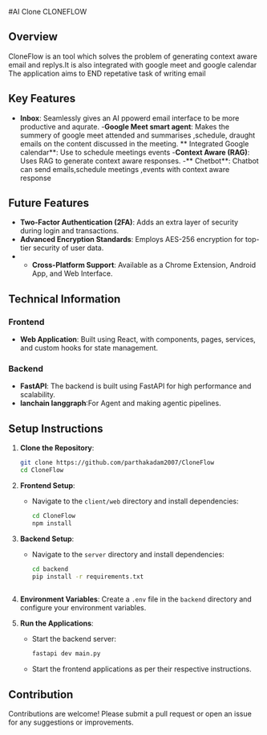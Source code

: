 #AI Clone CLONEFLOW

## Overview
CloneFlow is an tool which solves the problem of generating context aware email 
and replys.It is also integrated with google meet and google calendar
The application aims to END repetative task of writing email 

## Key Features
- **Inbox**: Seamlessly gives an AI ppowerd email interface to be more productive
  and aqurate.
  -**Google Meet smart agent**: Makes the summery of google meet attended and summarises ,schedule, draught emails on the content discussed in the meeting.
  ** Integrated Google calendar**: Use to schedule meetings events
  -**Context Aware (RAG)**: Uses RAG  to generate context aware responses.
  -** Chetbot**: Chatbot can send emails,schedule meetings ,events with context aware response
## Future Features
- **Two-Factor Authentication (2FA)**: Adds an extra layer of security during login and transactions.
- **Advanced Encryption Standards**: Employs AES-256 encryption for top-tier security of user data.
- - **Cross-Platform Support**: Available as a Chrome Extension, Android App, and Web Interface.

    
 ## Technical Information
 ### Frontend
 - **Web Application**: Built using React, with components, pages, services, and custom hooks for state management.
### Backend
- **FastAPI**: The backend is built using FastAPI for high performance and scalability.
- **lanchain langgraph**:For Agent and making agentic pipelines.
  
## Setup Instructions
1. **Clone the Repository**: 
   ```bash
   git clone https://github.com/parthakadam2007/CloneFlow
   cd CloneFlow
   ```

2. **Frontend Setup**:
   - Navigate to the `client/web` directory and install dependencies:
     ```bash
     cd CloneFlow
     npm install
     ```

3. **Backend Setup**:
   - Navigate to the `server` directory and install dependencies:
     ```bash
     cd backend
     pip install -r requirements.txt
    
     ```
4. **Environment Variables**: Create a `.env` file in the `backend` directory and configure your environment variables.
 
5. **Run the Applications**:
   - Start the backend server:
     ```bash
     fastapi dev main.py
     ```
   - Start the frontend applications as per their respective instructions.
     
## Contribution
Contributions are welcome! Please submit a pull request or open an issue for any suggestions or improvements.






